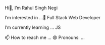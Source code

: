   Hi👋, I’m Rahul Singh Negi
  
  I’m interested in ...👀 Full Stack Web Developer
  
  I’m currently learning ... JS

  📫 How to reach me ...
  😄 Pronouns: ...


<!---
Rahul-Singh-Negi01/Rahul-Singh-Negi01 is a ✨ special ✨ repository because its `README.md` (this file) appears on your GitHub profile.
You can click the Preview link to take a look at your changes.
--->
